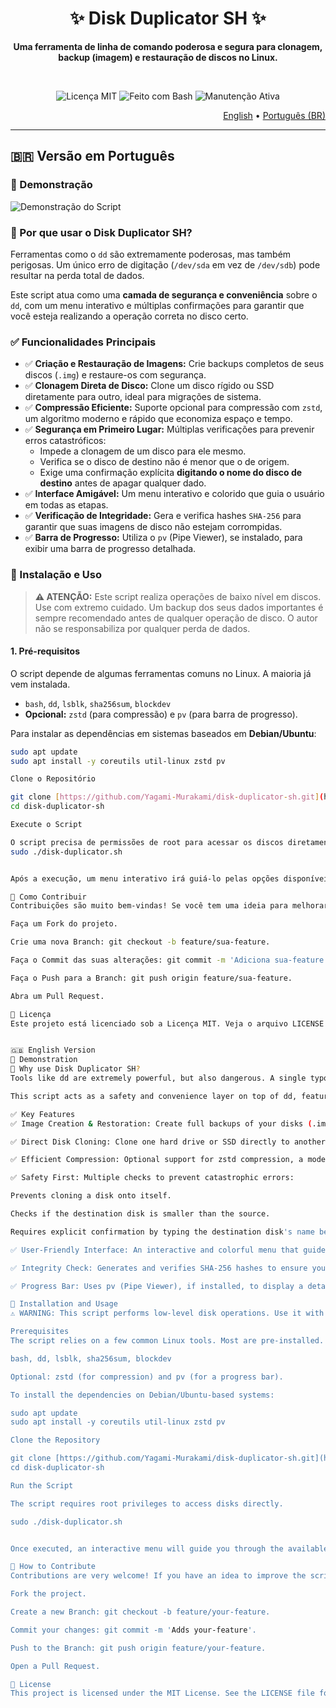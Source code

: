 <div align="center">
  <h1>✨ Disk Duplicator SH ✨</h1>
  <p><strong>Uma ferramenta de linha de comando poderosa e segura para clonagem, backup (imagem) e restauração de discos no Linux.</strong></p>
  <br>
  <p>
    <img src="https://img.shields.io/badge/Licen%C3%A7a-MIT-blue.svg" alt="Licença MIT">
    <img src="https://img.shields.io/badge/Feito%20com-Bash-green.svg" alt="Feito com Bash">
    <img src="https://img.shields.io/badge/Manuten%C3%A7%C3%A3o-Sim-brightgreen.svg" alt="Manutenção Ativa">
  </p>
</div>

<p align="right">
 <a href="#-disk-duplicator-sh-en">English</a> • <a href="#-disk-duplicator-sh-pt-br">Português (BR)</a>
</p>

<a name="-disk-duplicator-sh-pt-br"></a>

---

## 🇧🇷 Versão em Português

### 🚀 Demonstração
![Demonstração do Script](https://i.imgur.com/P2zUhOs.gif)

### 🤔 Por que usar o Disk Duplicator SH?
Ferramentas como o `dd` são extremamente poderosas, mas também perigosas. Um único erro de digitação (`/dev/sda` em vez de `/dev/sdb`) pode resultar na perda total de dados.

Este script atua como uma **camada de segurança e conveniência** sobre o `dd`, com um menu interativo e múltiplas confirmações para garantir que você esteja realizando a operação correta no disco certo.

### ✅ Funcionalidades Principais
-   ✅ **Criação e Restauração de Imagens:** Crie backups completos de seus discos (`.img`) e restaure-os com segurança.
-   ✅ **Clonagem Direta de Disco:** Clone um disco rígido ou SSD diretamente para outro, ideal para migrações de sistema.
-   ✅ **Compressão Eficiente:** Suporte opcional para compressão com `zstd`, um algoritmo moderno e rápido que economiza espaço e tempo.
-   ✅ **Segurança em Primeiro Lugar:** Múltiplas verificações para prevenir erros catastróficos:
    -   Impede a clonagem de um disco para ele mesmo.
    -   Verifica se o disco de destino não é menor que o de origem.
    -   Exige uma confirmação explícita **digitando o nome do disco de destino** antes de apagar qualquer dado.
-   ✅ **Interface Amigável:** Um menu interativo e colorido que guia o usuário em todas as etapas.
-   ✅ **Verificação de Integridade:** Gera e verifica hashes `SHA-256` para garantir que suas imagens de disco não estejam corrompidas.
-   ✅ **Barra de Progresso:** Utiliza o `pv` (Pipe Viewer), se instalado, para exibir uma barra de progresso detalhada.

### 🔧 Instalação e Uso

> **⚠️ ATENÇÃO:** Este script realiza operações de baixo nível em discos. Use com extremo cuidado. Um backup dos seus dados importantes é sempre recomendado antes de qualquer operação de disco. O autor não se responsabiliza por qualquer perda de dados.

#### 1. Pré-requisitos
O script depende de algumas ferramentas comuns no Linux. A maioria já vem instalada.

-   `bash`, `dd`, `lsblk`, `sha256sum`, `blockdev`
-   **Opcional:** `zstd` (para compressão) e `pv` (para barra de progresso).

Para instalar as dependências em sistemas baseados em **Debian/Ubuntu**:
```bash
sudo apt update
sudo apt install -y coreutils util-linux zstd pv

Clone o Repositório

git clone [https://github.com/Yagami-Murakami/disk-duplicator-sh.git](https://github.com/Yagami-Murakami/disk-duplicator-sh.git)
cd disk-duplicator-sh

Execute o Script

O script precisa de permissões de root para acessar os discos diretamente.
sudo ./disk-duplicator.sh


Após a execução, um menu interativo irá guiá-lo pelas opções disponíveis.

🙏 Como Contribuir
Contribuições são muito bem-vindas! Se você tem uma ideia para melhorar o script, encontrou um bug ou quer adicionar uma nova funcionalidade:

Faça um Fork do projeto.

Crie uma nova Branch: git checkout -b feature/sua-feature.

Faça o Commit das suas alterações: git commit -m 'Adiciona sua-feature'.

Faça o Push para a Branch: git push origin feature/sua-feature.

Abra um Pull Request.

📄 Licença
Este projeto está licenciado sob a Licença MIT. Veja o arquivo LICENSE para mais detalhes.


🇬🇧 English Version
🚀 Demonstration
🤔 Why use Disk Duplicator SH?
Tools like dd are extremely powerful, but also dangerous. A single typo (/dev/sda instead of /dev/sdb) can result in total data loss.

This script acts as a safety and convenience layer on top of dd, featuring an interactive menu and multiple confirmations to ensure you are performing the right operation on the right disk.

✅ Key Features
✅ Image Creation & Restoration: Create full backups of your disks (.img) and restore them safely.

✅ Direct Disk Cloning: Clone one hard drive or SSD directly to another, ideal for system migrations.

✅ Efficient Compression: Optional support for zstd compression, a modern and fast algorithm that saves space and time.

✅ Safety First: Multiple checks to prevent catastrophic errors:

Prevents cloning a disk onto itself.

Checks if the destination disk is smaller than the source.

Requires explicit confirmation by typing the destination disk's name before erasing any data.

✅ User-Friendly Interface: An interactive and colorful menu that guides the user through every step.

✅ Integrity Check: Generates and verifies SHA-256 hashes to ensure your disk images are not corrupted.

✅ Progress Bar: Uses pv (Pipe Viewer), if installed, to display a detailed progress bar.

🔧 Installation and Usage
⚠️ WARNING: This script performs low-level disk operations. Use it with extreme caution. Backing up your important data is always recommended before any disk operation. The author is not responsible for any data loss.

Prerequisites
The script relies on a few common Linux tools. Most are pre-installed.

bash, dd, lsblk, sha256sum, blockdev

Optional: zstd (for compression) and pv (for a progress bar).

To install the dependencies on Debian/Ubuntu-based systems:

sudo apt update
sudo apt install -y coreutils util-linux zstd pv

Clone the Repository

git clone [https://github.com/Yagami-Murakami/disk-duplicator-sh.git](https://github.com/Yagami-Murakami/disk-duplicator-sh.git)
cd disk-duplicator-sh

Run the Script

The script requires root privileges to access disks directly.

sudo ./disk-duplicator.sh


Once executed, an interactive menu will guide you through the available options.

🙏 How to Contribute
Contributions are very welcome! If you have an idea to improve the script, found a bug, or want to add a new feature:

Fork the project.

Create a new Branch: git checkout -b feature/your-feature.

Commit your changes: git commit -m 'Adds your-feature'.

Push to the Branch: git push origin feature/your-feature.

Open a Pull Request.

📄 License
This project is licensed under the MIT License. See the LICENSE file for more details





